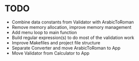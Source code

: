 # TODO

- Combine data constants from Validator with ArabicToRoman
- Remove memory allocation, improve memory management
- Add menu loop to main function
- Build regular expression(s) to do most of the validation work
- Improve Makefiles and project file structure
- Separate Converter and move ArabicToRoman to App
- Move Validator from Calculator to App

